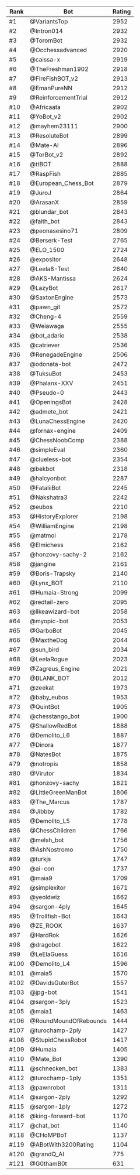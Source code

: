 Rank|Bot|Rating
---|---|---
#1|@VariantsTop|2952
#2|@Intron014|2932
#3|@ToromBot|2932
#4|@Occhessadvanced|2920
#5|@caissa-x|2919
#6|@TheFreshman1902|2918
#7|@FireFishBOT_v2|2913
#8|@EmanPureNN|2912
#9|@ReinforcementTrial|2912
#10|@Africaata|2902
#11|@YoBot_v2|2902
#12|@mayhem23111|2900
#13|@ResoluteBot|2899
#14|@Mate-AI|2896
#15|@TorBot_v2|2892
#16|@ttBOT|2888
#17|@RaspFish|2885
#18|@European_Chess_Bot|2879
#19|@JuroJ|2864
#20|@ArasanX|2859
#21|@blundar_bot|2843
#22|@faith_bot|2843
#23|@peonasesino71|2809
#24|@Berserk-Test|2765
#25|@ELO_1500|2724
#26|@expositor|2648
#27|@Leela8-Test|2640
#28|@AKS-Mantissa|2624
#29|@LazyBot|2617
#30|@SaxtonEngine|2573
#31|@pawn_git|2572
#32|@Cheng-4|2559
#33|@Weiawaga|2555
#34|@bot_adario|2538
#35|@catriever|2536
#36|@RenegadeEngine|2506
#37|@odonata-bot|2472
#38|@TuksuBot|2453
#39|@Phalanx-XXV|2451
#40|@Pseudo-0|2443
#41|@OpeningsBot|2428
#42|@admete_bot|2421
#43|@LunaChessEngine|2420
#44|@fornax-engine|2409
#45|@ChessNoobComp|2388
#46|@simpleEval|2360
#47|@clueless-bot|2354
#48|@bekbot|2318
#49|@halcyonbot|2287
#50|@FataliiBot|2245
#51|@Nakshatra3|2242
#52|@eubos|2210
#53|@HistoryExplorer|2198
#54|@WilliamEngine|2198
#55|@matmoi|2178
#56|@Elmichess|2162
#57|@honzovy-sachy-2|2162
#58|@jangine|2161
#59|@Boris-Trapsky|2140
#60|@Lynx_BOT|2110
#61|@Humaia-Strong|2099
#62|@redtail-zero|2095
#63|@likeawizard-bot|2058
#64|@myopic-bot|2053
#65|@GarboBot|2045
#66|@MaxtheDog|2044
#67|@sun_bird|2034
#68|@LeelaRogue|2023
#69|@Zagreus_Engine|2021
#70|@BLANK_BOT|2012
#71|@zeekat|1973
#72|@baby_eubos|1953
#73|@QuintBot|1905
#74|@chesstango_bot|1900
#75|@ShallowRedBot|1888
#76|@Demolito_L6|1887
#77|@Dinora|1877
#78|@NatesBot|1875
#79|@notropis|1858
#80|@Virutor|1834
#81|@honzovy-sachy|1821
#82|@LittleGreenManBot|1806
#83|@The_Marcus|1787
#84|@Jibbby|1782
#85|@Demolito_L5|1778
#86|@ChessChildren|1766
#87|@melsh_bot|1756
#88|@AshNostromo|1750
#89|@turkjs|1747
#90|@ai-con|1737
#91|@maia9|1709
#92|@simplexitor|1671
#93|@yeoldwiz|1662
#94|@sargon-4ply|1645
#95|@Trollfish-Bot|1643
#96|@ZE_ROOK|1637
#97|@HardRok|1626
#98|@dragobot|1622
#99|@LeElaGuess|1616
#100|@Demolito_L4|1596
#101|@maia5|1570
#102|@DavidsGuterBot|1557
#103|@jpg-bot|1541
#104|@sargon-3ply|1523
#105|@maia1|1463
#106|@RoundMoundOfRebounds|1444
#107|@turochamp-2ply|1427
#108|@StupidChessRobot|1417
#109|@Humaia|1405
#110|@Mate_Bot|1390
#111|@schnecken_bot|1383
#112|@turochamp-1ply|1351
#113|@pawnrobot|1311
#114|@sargon-2ply|1292
#115|@sargon-1ply|1272
#116|@king-forward-bot|1170
#117|@chat_bot|1140
#118|@CHoMPBoT|1137
#119|@ABotWith3200Rating|1104
#120|@grandQ_AI|775
#121|@G0thamB0t|631
